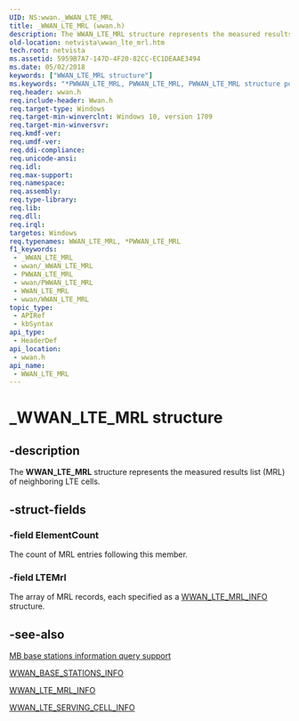```yaml
---
UID: NS:wwan._WWAN_LTE_MRL
title: _WWAN_LTE_MRL (wwan.h)
description: The WWAN_LTE_MRL structure represents the measured results list (MRL) of neighboring LTE cells.
old-location: netvista\wwan_lte_mrl.htm
tech.root: netvista
ms.assetid: 5959B7A7-147D-4F20-82CC-EC1DEAAE3494
ms.date: 05/02/2018
keywords: ["WWAN_LTE_MRL structure"]
ms.keywords: "*PWWAN_LTE_MRL, PWWAN_LTE_MRL, PWWAN_LTE_MRL structure pointer [Network Drivers Starting with Windows Vista], WWAN_LTE_MRL, WWAN_LTE_MRL structure [Network Drivers Starting with Windows Vista], _WWAN_LTE_MRL, netvista.wwan_lte_mrl, wwan/PWWAN_LTE_MRL, wwan/WWAN_LTE_MRL"
req.header: wwan.h
req.include-header: Wwan.h
req.target-type: Windows
req.target-min-winverclnt: Windows 10, version 1709
req.target-min-winversvr: 
req.kmdf-ver: 
req.umdf-ver: 
req.ddi-compliance: 
req.unicode-ansi: 
req.idl: 
req.max-support: 
req.namespace: 
req.assembly: 
req.type-library: 
req.lib: 
req.dll: 
req.irql: 
targetos: Windows
req.typenames: WWAN_LTE_MRL, *PWWAN_LTE_MRL
f1_keywords:
 - _WWAN_LTE_MRL
 - wwan/_WWAN_LTE_MRL
 - PWWAN_LTE_MRL
 - wwan/PWWAN_LTE_MRL
 - WWAN_LTE_MRL
 - wwan/WWAN_LTE_MRL
topic_type:
 - APIRef
 - kbSyntax
api_type:
 - HeaderDef
api_location:
 - wwan.h
api_name:
 - WWAN_LTE_MRL
---
```


# _WWAN_LTE_MRL structure


## -description

The <b>WWAN_LTE_MRL</b> structure represents the measured results list (MRL) of neighboring LTE cells.

## -struct-fields

### -field ElementCount

The count of MRL entries following this member.

### -field LTEMrl

The array of MRL records, each specified as a <a href="/windows-hardware/drivers/ddi/wwan/ns-wwan-_wwan_lte_mrl_info">WWAN_LTE_MRL_INFO</a> structure.

## -see-also

<a href="/windows-hardware/drivers/network/mb-base-stations-information-query-support">MB base stations information query support</a>



<a href="/windows-hardware/drivers/ddi/wwan/ns-wwan-_wwan_base_stations_info">WWAN_BASE_STATIONS_INFO</a>



<a href="/windows-hardware/drivers/ddi/wwan/ns-wwan-_wwan_lte_mrl_info">WWAN_LTE_MRL_INFO</a>



<a href="/windows-hardware/drivers/ddi/wwan/ns-wwan-_wwan_lte_serving_cell_info">WWAN_LTE_SERVING_CELL_INFO</a>
